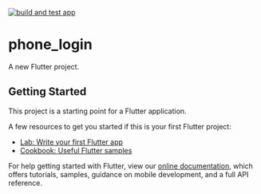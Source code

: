 [![build and test app](https://github.com/lyg509/driver_test/actions/workflows/main.yml/badge.svg)](https://github.com/lyg509/driver_test/actions/workflows/main.yml)
# phone_login

A new Flutter project.

## Getting Started

This project is a starting point for a Flutter application.

A few resources to get you started if this is your first Flutter project:

- [Lab: Write your first Flutter app](https://flutter.dev/docs/get-started/codelab)
- [Cookbook: Useful Flutter samples](https://flutter.dev/docs/cookbook)

For help getting started with Flutter, view our
[online documentation](https://flutter.dev/docs), which offers tutorials,
samples, guidance on mobile development, and a full API reference.
